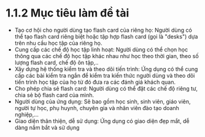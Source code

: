 # 1.1.2 Mục tiêu làm đề tài

* Tạo cơ hội cho người dùng tạo flash card của riêng họ: Người dùng có thể tạo flash card riêng biệt hoặc tập hợp flash card (gọi là "desks") dựa trên nhu cầu học tập của riêng họ.
* Cung cấp các chế độ học tập linh hoạt: Người dùng có thể chọn học thông qua các chế độ học tập khác nhau như học theo thời gian, theo số lượng flash card, chế độ ôn tập,..
* Xây dựng hệ thống kiểm tra và theo dõi tiến trình: Ứng dụng có thể cung cấp các bài kiểm tra ngắn để kiểm tra kiến thức người dùng và theo dõi tiến trình học tập của họ từ đó đưa ra các đánh giá khách quan.
* Cho phép chia sẻ flash card: Người dùng có thể đặt các chế độ riêng tư, chia sẻ bộ flash card của mình.
* Người dùng của ứng dụng: Sẽ bao gồm học sinh, sinh viên, giáo viên, người tự học, phụ huynh, chuyên gia và nhân viên đào tạo doanh nghiệp,...
* Giao diện thân thiện, dễ sử dụng: Ứng dụng có giao diện đẹp mắt, dễ dàng nắm bắt và sử dụng
